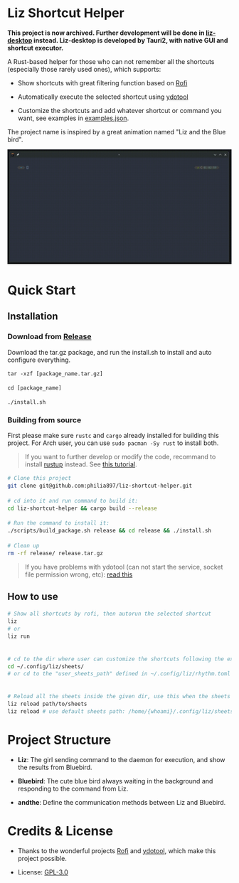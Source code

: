 # Liz Shortcut Helper

**This project is now archived. Further development will be done in [liz-desktop](https://github.com/philia897/liz-desktop) instead. Liz-desktop is developed by Tauri2, with native GUI and shortcut executor.**

A Rust-based helper for those who can not remember all the shortcuts (especially those rarely used ones), which supports:

 - Show shortcuts with great filtering function based on [Rofi](https://github.com/davatorium/rofi/)

 - Automatically execute the selected shortcut using [ydotool](https://github.com/ReimuNotMoe/ydotool)

 - Customize the shortcuts and add whatever shortcut or command you want, see examples in [examples.json](./data/sheets/examples.json).

The project name is inspired by a great animation named "Liz and the Blue bird".

![Show example](./assets/liz_example.gif)

# Quick Start

## Installation

### Download from [Release](https://github.com/philia897/liz-shortcut-helper/releases)

Download the tar.gz package, and run the install.sh to install and auto configure everything.

```
tar -xzf [package_name.tar.gz]

cd [package_name]

./install.sh
```

### Building from source 

First please make sure `rustc` and `cargo` already installed for building this project. For Arch user, you can use `sudo pacman -Sy rust` to install both.

> If you want to further develop or modify the code, recommand to install [rustup](https://rustup.rs/) instead. See [this tutorial](https://wiki.archlinux.org/title/Rust#Installation).

```bash
# Clone this project
git clone git@github.com:philia897/liz-shortcut-helper.git

# cd into it and run command to build it:
cd liz-shortcut-helper && cargo build --release

# Run the command to install it:
./scripts/build_package.sh release && cd release && ./install.sh

# Clean up
rm -rf release/ release.tar.gz

```

> If you have problems with ydotool (can not start the service, socket file permission wrong, etc): [read this](./doc/ydotool/README.md) 

## How to use

```bash
# Show all shortcuts by rofi, then autorun the selected shortcut
liz
# or
liz run


# cd to the dir where user can customize the shortcuts following the examples.
cd ~/.config/liz/sheets/
# or cd to the "user_sheets_path" defined in ~/.config/liz/rhythm.toml


# Reload all the sheets inside the given dir, use this when the sheets are modified
liz reload path/to/sheets
liz reload # use default sheets path: /home/{whoami}/.config/liz/sheets

```

# Project Structure

 - **Liz**: The girl sending command to the daemon for execution, and show the results from Bluebird.

 - **Bluebird**: The cute blue bird always waiting in the background and responding to the command from Liz.

 - **andthe**: Define the communication methods between Liz and Bluebird.

# Credits & License

 - Thanks to the wonderful projects [Rofi](https://github.com/davatorium/rofi/) and [ydotool](https://github.com/ReimuNotMoe/ydotool), which make this project possible.

 - License: [GPL-3.0](./LICENSE)